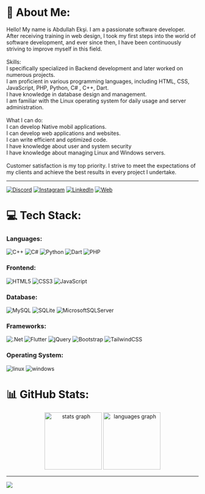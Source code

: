 # 💫 About Me:
Hello! My name is Abdullah Ekşi. I am a passionate software developer. After receiving training in web design, I took my first steps into the world of software development, and ever since then, I have been continuously striving to improve myself in this field.<br><br>Skills:<br>I specifically specialized in Backend development and later worked on numerous projects.<br>I am proficient in various programming languages, including HTML, CSS, JavaScript, PHP, Python,  C# , C++, Dart.<br>I have knowledge in database design and management.<br>I am familiar with the Linux operating system for daily usage and server administration.<br><br>What I can do:<br>I can develop Native mobil applications.<br>I can develop web applications and websites.<br>I can write efficient and optimized code.<br>I have knowledge about user and system security
<br>I have knowledge about managing Linux and Windows servers.<br><br>Customer satisfaction is my top priority. I strive to meet the expectations of my clients and achieve the best results in every project I undertake.

---
 [![Discord](https://img.shields.io/badge/Discord-%237289DA.svg?logo=discord&logoColor=white)](https://discord.gg/5UjbND9wd3) [![Instagram](https://img.shields.io/badge/Instagram-%23E4405F.svg?logo=Instagram&logoColor=white)](https://www.instagram.com/algorithm_magician/) [![LinkedIn](https://img.shields.io/badge/LinkedIn-%230077B5.svg?logo=linkedin&logoColor=white)](https://linkedin.com/in/abdullah-ekşi) [![Web](https://img.shields.io/website.svg?down_color=red&down_message=down&up_color=green&up_message=up&url=http%3A%2F%2Fcv.lbesson.qc.to)](https://abdullaheksi.com.tr)
# 💻 Tech Stack:
### Languages: 
 ![C++](https://img.shields.io/badge/c++-%2300599C.svg?style=flat&logo=c%2B%2B&logoColor=white) ![C#](https://img.shields.io/badge/c%23-%23239120.svg?style=flat&logo=csharp&logoColor=white)   ![Python](https://img.shields.io/badge/python-3670A0?style=flat&logo=python&logoColor=ffdd54) ![Dart](https://img.shields.io/badge/dart-%230175C2.svg?style=flat&logo=dart&logoColor=white) ![PHP](https://img.shields.io/badge/php-%23777BB4.svg?style=flat&logo=php&logoColor=white) 
### Frontend: 
![HTML5](https://img.shields.io/badge/html5-%23E34F26.svg?style=flat&logo=html5&logoColor=white)  ![CSS3](https://img.shields.io/badge/css3-%231572B6.svg?style=flat&logo=css3&logoColor=white) ![JavaScript](https://img.shields.io/badge/javascript-%23323330.svg?style=flat&logo=javascript&logoColor=%23F7DF1E)

### Database: 
![MySQL](https://img.shields.io/badge/mysql-4479A1.svg?style=flat&logo=mysql&logoColor=white) ![SQLite](https://img.shields.io/badge/sqlite-%2307405e.svg?style=flat&logo=sqlite&logoColor=white)    ![MicrosoftSQLServer](https://img.shields.io/badge/Microsoft%20SQL%20Server-CC2927?style=flat&logo=microsoft%20sql%20server&logoColor=white)
### Frameworks: 
 ![.Net](https://img.shields.io/badge/.NET-5C2D91?style=flat&logo=.net&logoColor=white) ![Flutter](https://img.shields.io/badge/Flutter-%2302569B.svg?style=flat&logo=Flutter&logoColor=white) ![jQuery](https://img.shields.io/badge/jquery-%230769AD.svg?style=flat&logo=jquery&logoColor=yellow)  ![Bootstrap](https://img.shields.io/badge/bootstrap-%238511FA.svg?style=flat&logo=bootstrap&logoColor=white) ![TailwindCSS](https://img.shields.io/badge/tailwindcss-%2338B2AC.svg?style=flat&logo=tailwind-css&logoColor=white)

### Operating System:

![linux](https://img.shields.io/badge/Linux-FCC624?style=for-the-badge&logo=linux&logoColor=black)
![windows](https://img.shields.io/badge/Windows-0078D6?style=for-the-badge&logo=windows-95&logoColor=white)

# 📊 GitHub Stats:
<div align="center">
  <img src="https://github-readme-stats.vercel.app/api?username=abdullah-eksi&hide_title=false&hide_rank=false&show_icons=true&include_all_commits=true&count_private=true&disable_animations=false&theme=dracula&locale=en&hide_border=false" height="150" alt="stats graph"  />
  <img src="https://github-readme-stats.vercel.app/api/top-langs?username=abdullah-eksi&locale=en&hide_title=false&layout=compact&card_width=320&langs_count=5&theme=dracula&hide_border=false" height="150" alt="languages graph"  />
</div>




---
[![](https://visitcount.itsvg.in/api?id=abdullah-eksi&icon=0&color=0)](https://visitcount.itsvg.in)

